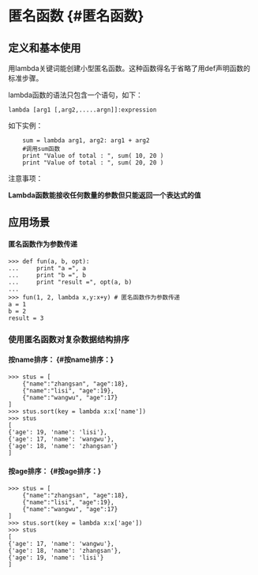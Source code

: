 # 匿名函数 {#匿名函数}

## 定义和基本使用

用lambda关键词能创建小型匿名函数。这种函数得名于省略了用def声明函数的标准步骤。

lambda函数的语法只包含一个语句，如下：

```
lambda [arg1 [,arg2,.....argn]]:expression
```

如下实例：

```
    sum = lambda arg1, arg2: arg1 + arg2
    #调用sum函数
    print "Value of total : ", sum( 10, 20 )
    print "Value of total : ", sum( 20, 20 )
```

注意事项：

**Lambda函数能接收任何数量的参数但只能返回一个表达式的值**

## 应用场景

#### 匿名函数作为参数传递

```
>>> def fun(a, b, opt):
...     print "a =", a
...     print "b =", b
...     print "result =", opt(a, b)
...
>>> fun(1, 2, lambda x,y:x+y) # 匿名函数作为参数传递
a = 1
b = 2
result = 3
```

### 使用匿名函数对复杂数据结构排序

#### 按name排序： {#按name排序：}

```
>>> stus = [
    {"name":"zhangsan", "age":18}, 
    {"name":"lisi", "age":19}, 
    {"name":"wangwu", "age":17}
]
>>> stus.sort(key = lambda x:x['name'])
>>> stus
[
{'age': 19, 'name': 'lisi'}, 
{'age': 17, 'name': 'wangwu'}, 
{'age': 18, 'name': 'zhangsan'}
]
```

#### 按age排序： {#按age排序：}

```
>>> stus = [
    {"name":"zhangsan", "age":18}, 
    {"name":"lisi", "age":19}, 
    {"name":"wangwu", "age":17}
]
>>> stus.sort(key = lambda x:x['age'])
>>> stus
[
{'age': 17, 'name': 'wangwu'}, 
{'age': 18, 'name': 'zhangsan'}, 
{'age': 19, 'name': 'lisi'}
]
```



